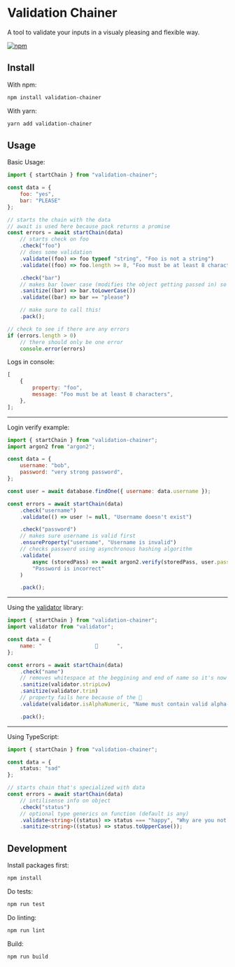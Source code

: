 # Validation Chainer

A tool to validate your inputs in a visualy pleasing and flexible way.

[![npm](https://img.shields.io/npm/v/validation-chainer.svg)](https://www.npmjs.com/package/validation-chainer)

## Install

With npm:

```sh
npm install validation-chainer
```

With yarn:

```sh
yarn add validation-chainer
```

## Usage

Basic Usage:

```js
import { startChain } from "validation-chainer";

const data = {
    foo: "yes",
    bar: "PLEASE"
};

// starts the chain with the data
// await is used here because pack returns a promise
const errors = await startChain(data)
    // starts check on foo
    .check("foo")
    // does some validation
    .validate((foo) => foo typeof "string", "Foo is not a string")
    .validate((foo) => foo.length >= 8, "Foo must be at least 8 characters")

    .check("bar")
    // makes bar lower case (modifies the object getting passed in) so bar is now please
    .sanitize((bar) => bar.toLowerCase())
    .validate((bar) => bar == "please")

    // make sure to call this!
    .pack();

// check to see if there are any errors
if (errors.length > 0)
    // there should only be one error
    console.error(errors)
```

Logs in console:

```js
[
    {
        property: "foo",
        message: "Foo must be at least 8 characters",
    },
];
```

---

Login verify example:

```js
import { startChain } from "validation-chainer";
import argon2 from "argon2";

const data = {
    username: "bob",
    password: "very strong password",
};

const user = await database.findOne({ username: data.username });

const errors = await startChain(data)
    .check("username")
    .validate(() => user != null, "Username doesn't exist")

    .check("password")
    // makes sure username is valid first
    .ensureProperty("username", "Username is invalid")
    // checks password using asynchronous hashing algorithm
    .validate(
        async (storedPass) => await argon2.verify(storedPass, user.password),
        "Password is incorrect"
    )

    .pack();
```

---

Using the [validator](https://www.npmjs.com/package/validator) library:

```js
import { startChain } from "validation-chainer";
import validator from "validator";

const data = {
    name: "                 💩      ",
};

const errors = await startChain(data)
    .check("name")
    // removes whitespace at the beggining and end of name so it's now just "💩"
    .sanitize(validator.stripLow)
    .sanitize(validator.trim)
    // property fails here because of the 💩
    .validate(validator.isAlphaNumeric, "Name must contain valid alpha-numeric characters")

    .pack();
```

---

Using TypeScript:

```ts
import { startChain } from "validation-chainer";

const data = {
    status: "sad"
};

// starts chain that's specialized with data
const errors = await startChain(data)
    // intilisense info on object
    .check("status")
    // optional type generics on function (default is any)
    .validate<string>((status) => status === "happy", "Why are you not happy");
    .sanitize<string>((status) => status.toUpperCase());
```

## Development

Install packages first:

```sh
npm install
```

Do tests:

```sh
npm run test
```

Do linting:

```sh
npm run lint
```

Build:

```sh
npm run build
```
